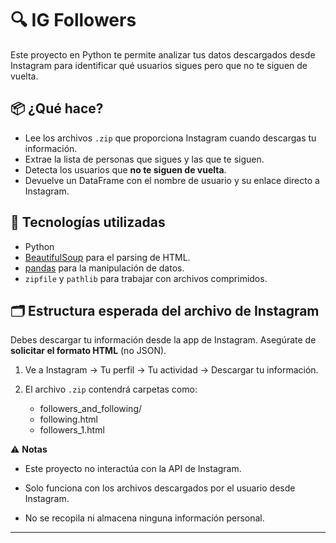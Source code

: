 # 🔍 IG Followers

Este proyecto en Python te permite analizar tus datos descargados desde Instagram para identificar qué usuarios sigues pero que no te siguen de vuelta.

## 📦 ¿Qué hace?

- Lee los archivos `.zip` que proporciona Instagram cuando descargas tu información.
- Extrae la lista de personas que sigues y las que te siguen.
- Detecta los usuarios que **no te siguen de vuelta**.
- Devuelve un DataFrame con el nombre de usuario y su enlace directo a Instagram.

## 🐍 Tecnologías utilizadas

- Python
- [BeautifulSoup](https://www.crummy.com/software/BeautifulSoup/bs4/doc/) para el parsing de HTML.
- [pandas](https://pandas.pydata.org/) para la manipulación de datos.
- `zipfile` y `pathlib` para trabajar con archivos comprimidos.

## 🗂️ Estructura esperada del archivo de Instagram

Debes descargar tu información desde la app de Instagram. Asegúrate de **solicitar el formato HTML** (no JSON).

1. Ve a Instagram → Tu perfil → Tu actividad → Descargar tu información.

2. El archivo `.zip` contendrá carpetas como:
    - followers_and_following/
    - following.html
    - followers_1.html


⚠️ **Notas**
- Este proyecto no interactúa con la API de Instagram.

- Solo funciona con los archivos descargados por el usuario desde Instagram.

- No se recopila ni almacena ninguna información personal.

---

